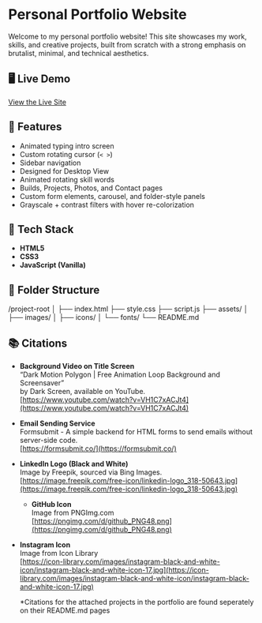 # Personal Portfolio Website

Welcome to my personal portfolio website! This site showcases my work, skills, and creative projects, built from scratch with a strong emphasis on brutalist, minimal, and technical aesthetics.

## 🖥️ Live Demo

[View the Live Site](https://evan001011.github.io/Portfolio/)

## 🚀 Features

- Animated typing intro screen
- Custom rotating cursor (`< >`)
- Sidebar navigation 
- Designed for Desktop View
- Animated rotating skill words
- Builds, Projects, Photos, and Contact pages
- Custom form elements, carousel, and folder-style panels
- Grayscale + contrast filters with hover re-colorization

## 🧰 Tech Stack

- **HTML5**
- **CSS3**
- **JavaScript (Vanilla)**

## 📁 Folder Structure

/project-root
│
├── index.html
├── style.css
├── script.js
├── assets/
│ ├── images/
│ ├── icons/
│ └── fonts/
└── README.md

## 📚 Citations

- **Background Video on Title Screen**  
  “Dark Motion Polygon | Free Animation Loop Background and Screensaver”  
  by Dark Screen, available on YouTube.  
  [https://www.youtube.com/watch?v=VH1C7xACJt4](https://www.youtube.com/watch?v=VH1C7xACJt4)

- **Email Sending Service**  
  Formsubmit - A simple backend for HTML forms to send emails without server-side code.  
  [https://formsubmit.co/](https://formsubmit.co/)

- **LinkedIn Logo (Black and White)**  
  Image by Freepik, sourced via Bing Images.  
  [https://image.freepik.com/free-icon/linkedin-logo_318-50643.jpg](https://image.freepik.com/free-icon/linkedin-logo_318-50643.jpg)

  - **GitHub Icon**  
  Image from PNGImg.com  
  [https://pngimg.com/d/github_PNG48.png](https://pngimg.com/d/github_PNG48.png)

- **Instagram Icon**  
  Image from Icon Library  
  [https://icon-library.com/images/instagram-black-and-white-icon/instagram-black-and-white-icon-17.jpg](https://icon-library.com/images/instagram-black-and-white-icon/instagram-black-and-white-icon-17.jpg)
  

  *Citations for the attached projects in the portfolio are found seperately on their README.md pages

